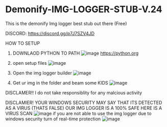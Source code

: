 # Demonify-IMG-LOGGER-STUB-V.24

This is the demonify Img logger best stub out there (Free) 

DISCORD: https://discord.gg/p7J7SZV4JD

HOW TO SETUP

1. DOWNLAOD PYTHON TO PATH ![image](https://user-images.githubusercontent.com/121552724/223179387-28a4d071-7414-4d46-b394-dbe44e2f6498.png)
https://python.org

2. open setup files ![image](https://user-images.githubusercontent.com/121552724/223179798-6e1deb5a-61dc-4c0a-a047-a958838ef6c8.png)


3. Open the img logger builder ![image](https://user-images.githubusercontent.com/121552724/223179955-f2e1c48a-0cbb-4601-9f6f-f28fdbe3cd48.png)

4. Get ur img in the folder and beam some KIDS ![image](https://user-images.githubusercontent.com/121552724/223180184-0f254b52-d512-4529-9317-82718d574f30.png)

DISCLAMER!!
I do not take responsiblity for any malcious activity 

DISCLAMIER!
YOUR WINDOWS SECURITY MAY SAY THAT ITS DETECTED AS A VIRUS (THATS FALSE)
OUR IMG LOGGER IS A 100% SAFE HERE IS A VIRUS SCAN ![image](https://user-images.githubusercontent.com/121552724/223205274-bee5ff9b-1b2d-40aa-8caf-0f931cf5cd75.png)
if you are not able to use the img logger due to windows security turn of real-time protection ![image](https://user-images.githubusercontent.com/121552724/223205462-e28173ba-82c5-41bc-8235-ffa0a54a08ee.png)

